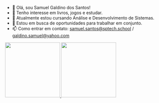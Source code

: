 - 👋 Olá, sou Samuel Galdino dos Santos!
- 👀 Tenho interesse em livros, jogos e estudar.
- 🌱 Atualmente estou cursando Análise e Desenvolvimento de Sistemas.
- 💞️ Estou em busca de oportunidades para trabalhar em conjunto.
- 📫 Como entrar em contato: samuel.santos@sptech.school / galdino.samuel@yahoo.com

<!---
samgs18/samgs18 is a ✨ special ✨ repository because its `README.md` (this file) appears on your GitHub profile.
You can click the Preview link to take a look at your changes.
--->

<div>
<a href= "https://github.com/samgs18">
<img height= "180cm" src= "https://github-readme-stats.vercel.app/api?username=samgs18&show_icons=true&theme=radical&include_all_commits=true&count_private=false" />
<img height= "180cm" src ="https://github-readme-stats.vercel.app/api/top-langs/?username=samgs18&layout=compact&langs_count=16&theme=radical" />
</div> <br>

